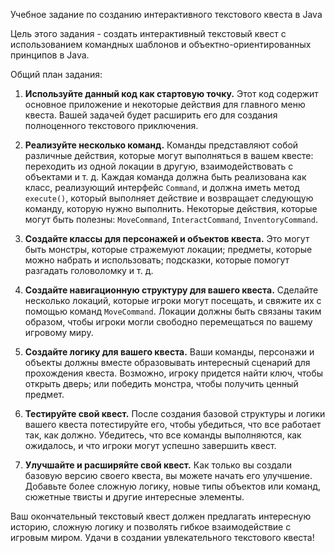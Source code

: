 Учебное задание по созданию интерактивного текстового квеста в Java

Цель этого задания - создать интерактивный текстовый квест с использованием командных шаблонов и объектно-ориентированных принципов в Java.

Общий план задания:

1. **Используйте данный код как стартовую точку.** Этот код содержит основное приложение и некоторые действия для главного меню квеста. Вашей задачей будет расширить его для создания полноценного текстового приключения.

2. **Реализуйте несколько команд.** Команды представляют собой различные действия, которые могут выполняться в вашем квесте: переходить из одной локации в другую, взаимодействовать с объектами и т. д. Каждая команда должна быть реализована как класс, реализующий интерфейс `Command`, и должна иметь метод `execute()`, который выполняет действие и возвращает следующую команду, которую нужно выполнить. Некоторые действия, которые могут быть полезны: `MoveCommand`, `InteractCommand`, `InventoryCommand`.

3. **Создайте классы для персонажей и объектов квеста.** Это могут быть монстры, которые стражемуют локации; предметы, которые можно набрать и использовать; подсказки, которые помогут разгадать головоломку и т. д.

4. **Создайте навигационную структуру для вашего квеста.** Сделайте несколько локаций, которые игроки могут посещать, и свяжите их с помощью команд `MoveCommand`. Локации должны быть связаны таким образом, чтобы игроки могли свободно перемещаться по вашему игровому миру.

5. **Создайте логику для вашего квеста.** Ваши команды, персонажи и объекты должны вместе образовывать интересный сценарий для прохождения квеста. Возможно, игроку придется найти ключ, чтобы открыть дверь; или победить монстра, чтобы получить ценный предмет.

6. **Тестируйте свой квест.** После создания базовой структуры и логики вашего квеста потестируйте его, чтобы убедиться, что все работает так, как должно. Убедитесь, что все команды выполняются, как ожидалось, и что игроки могут успешно завершить квест.

7. **Улучшайте и расширяйте свой квест.** Как только вы создали базовую версию своего квеста, вы можете начать его улучшение. Добавьте более сложную логику, новые типы объектов или команд, сюжетные твисты и другие интересные элементы.

Ваш окончательный текстовый квест должен предлагать интересную историю, сложную логику и позволять гибкое взаимодействие с игровым миром. Удачи в создании увлекательного текстового квеста!